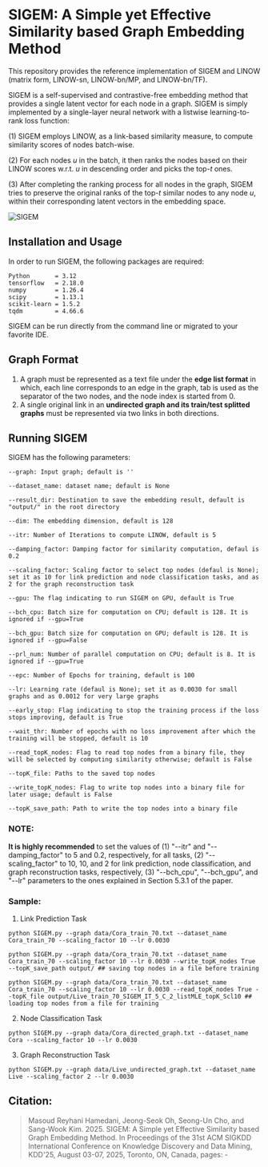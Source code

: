 # SIGEM: A Simple yet Effective Similarity based Graph Embedding Method

This repository provides the reference implementation of SIGEM and LINOW (matrix form, LINOW-sn, LINOW-bn/MP, and LINOW-bn/TF). 

SIGEM is a self-supervised and contrastive-free embedding method that provides a single latent vector for each node in a graph. SIGEM is simply implemented by a single-layer neural network with a listwise learning-to-rank loss function:

(1)  SIGEM employs LINOW, as a link-based similarity measure, to compute similarity scores of nodes batch-wise.

(2) For each nodes $u$ in the batch, it then ranks the nodes based on their LINOW scores w.r.t. $u$ in descending order and picks the top-*t* ones. 

(3) After completing the ranking process for all nodes in the graph, SIGEM tries to preserve the original ranks of the top-*t* similar nodes to any node $u$, within their corresponding latent vectors in the embedding space. 

![SIGEM](https://github.com/user-attachments/assets/f7a06427-3ebf-472f-898e-6088adcfaf0f)


## Installation and Usage
In order to run SIGEM, the following packages are required:
```
Python       = 3.12
tensorflow   = 2.18.0
numpy        = 1.26.4
scipy        = 1.13.1
scikit-learn = 1.5.2
tqdm         = 4.66.6
```
SIGEM can be run directly from the command line or migrated to your favorite IDE.
## Graph Format
1) A graph must be represented as a text file under the **edge list format** in which, each line corresponds to an edge in the graph, tab is used as the separator of the two nodes, and the node index is started from 0.
2) A single original link in an **undirected graph and its train/test splitted graphs** must be represented via two links in both directions.

## Running SIGEM
SIGEM has the following parameters: 
```
--graph: Input graph; default is ''

--dataset_name: dataset name; default is None

--result_dir: Destination to save the embedding result, default is "output/" in the root directory

--dim: The embedding dimension, default is 128

--itr: Number of Iterations to compute LINOW, default is 5

--damping_factor: Damping factor for similarity computation, defaul is 0.2

--scaling_factor: Scaling factor to select top nodes (defaul is None); set it as 10 for link prediction and node classification tasks, and as 2 for the graph reconstruction task

--gpu: The flag indicating to run SIGEM on GPU, default is True

--bch_cpu: Batch size for computation on CPU; default is 128. It is ignored if --gpu=True

--bch_gpu: Batch size for computation on GPU; default is 128. It is ignored if --gpu=False

--prl_num: Number of parallel computation on CPU; default is 8. It is ignored if --gpu=True

--epc: Number of Epochs for training, default is 100

--lr: Learning rate (defaul is None); set it as 0.0030 for small graphs and as 0.0012 for very large graphs

--early_stop: Flag indicating to stop the training process if the loss stops improving, default is True

--wait_thr: Number of epochs with no loss improvement after which the training will be stopped, default is 10

--read_topK_nodes: Flag to read top nodes from a binary file, they will be selected by computing similarity otherwise; default is False

--topK_file: Paths to the saved top nodes

--write_topK_nodes: Flag to write top nodes into a binary file for later usage; default is False

--topK_save_path: Path to write the top nodes into a binary file
```
### NOTE:
**It is highly recommended** to set the values of (1) "--itr" and "--damping_factor" to 5 and 0.2, respectively, for all tasks, (2) "--scaling_factor" to 10, 10, and 2 for link prediction, node classification, and graph reconstruction tasks, respectively, (3) "--bch_cpu", "--bch_gpu", and "--lr" parameters to the ones explained in Section 5.3.1 of the paper.

### Sample:
1) Link Prediction Task

```
python SIGEM.py --graph data/Cora_train_70.txt --dataset_name Cora_train_70 --scaling_factor 10 --lr 0.0030

python SIGEM.py --graph data/Cora_train_70.txt --dataset_name Cora_train_70 --scaling_factor 10 --lr 0.0030 --write_topK_nodes True --topK_save_path output/ ## saving top nodes in a file before training

python SIGEM.py --graph data/Cora_train_70.txt --dataset_name Cora_train_70 --scaling_factor 10 --lr 0.0030 --read_topK_nodes True --topK_file output/Live_train_70_SIGEM_IT_5_C_2_listMLE_topK_Scl10 ## loading top nodes from a file for training
```

2) Node Classification Task

```
python SIGEM.py --graph data/Cora_directed_graph.txt --dataset_name Cora --scaling_factor 10 --lr 0.0030

```

3) Graph Reconstruction Task

```
python SIGEM.py --graph data/Live_undirected_graph.txt --dataset_name Live --scaling_factor 2 --lr 0.0030
```

## Citation:
> Masoud Reyhani Hamedani, Jeong-Seok Oh, Seong-Un Cho, and Sang-Wook Kim. 2025. SIGEM: A Simple yet Effective Similarity based Graph Embedding Method. In Proceedings of the 31st ACM SIGKDD International Conference on
Knowledge Discovery and Data Mining, KDD'25, August 03-07, 2025, Toronto, ON, Canada, pages: -
